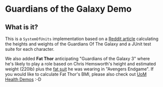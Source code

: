 Guardians of the Galaxy Demo
=================================================

What is it?
-----------
This is a `SystemOfUnits` implementation based on a [Reddit article](https://www.reddit.com/r/Marvel/comments/1ye9ty/i_calculated_the_heights_and_weights_of_the/) calculating the heights and weights of the Guardians Of The Galaxy and a JUnit test suite for each character.

We also added **Fat Thor** anticipating "Guardians of the Galaxy 3" where he's likely to play a role based on Chris Hemsworth's height and estimated weight (220lb) plus the [fat suit](https://www.menshealth.com/entertainment/a28566566/chris-hemsworth-fat-thor-avengers-endgame-behind-the-scenes/) he was wearing in "Avengers Endgame".
If you would like to calculate Fat Thor's BMI, please also check out [UoM Health Demos](https://github.com/unitsofmeasurement/uom-demos/tree/master/domain/health) :-D
